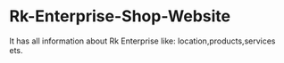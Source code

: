 # Rk-Enterprise-Shop-Website
It has all information about Rk Enterprise like: location,products,services ets.
